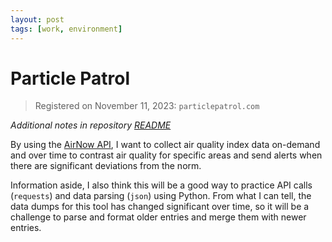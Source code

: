 ```yaml
---
layout: post
tags: [work, environment]
---
```


# Particle Patrol

> Registered on November 11, 2023: `particlepatrol.com`

_Additional notes in repository [README](https://github.com/blakejacobus/particlepatrol.com)_

By using the [AirNow API](https://docs.airnowapi.org/), I want to collect air quality index data on-demand and over time to contrast air quality for specific areas and send alerts when there are significant deviations from the norm.

Information aside, I also think this will be a good way to practice API calls (`requests`) and data parsing (`json`) using Python. From what I can tell, the data dumps for this tool has changed significant over time, so it will be a challenge to parse and format older entries and merge them with newer entries.
